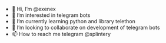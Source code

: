 - 👋 Hi, I’m @exenex
- 👀 I’m interested in telegram bots
- 🌱 I’m currently learning python and library telethon
- 💞️ I’m looking to collaborate on development of telegram bots
- 📫 How to reach me telegram @splintery

<!---
exenex/exenex is a ✨ special ✨ repository because its `README.md` (this file) appears on your GitHub profile.
You can click the Preview link to take a look at your changes.
--->
